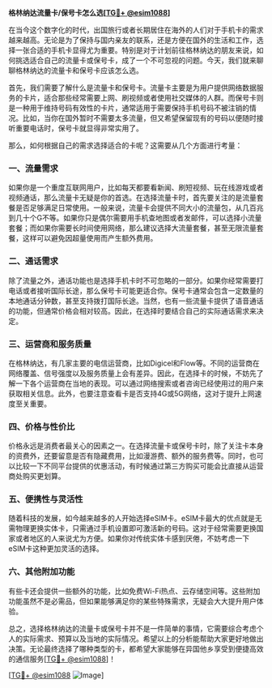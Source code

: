 **格林纳达流量卡/保号卡怎么选[[TG💪+ @esim1088](https://t.me/s/esim1088)]**

在当今这个数字化的时代，出国旅行或者长期居住在海外的人们对于手机卡的需求越来越高。无论是为了保持与国内亲友的联系，还是方便在国外的生活和工作，选择一张合适的手机卡显得尤为重要。特别是对于计划前往格林纳达的朋友来说，如何挑选适合自己的流量卡或保号卡，成了一个不可忽视的问题。今天，我们就来聊聊格林纳达的流量卡和保号卡应该怎么选。

首先，我们需要了解什么是流量卡和保号卡。流量卡主要是为用户提供网络数据服务的卡片，适合那些经常需要上网、刷视频或者使用社交媒体的人群。而保号卡则是一种用于维持号码有效性的卡片，通常适用于需要保持手机号码不被注销的情况。比如，当你在国外暂时不需要太多流量，但又希望保留现有的号码以便随时接听重要电话时，保号卡就显得非常实用了。

那么，如何根据自己的需求选择适合的卡呢？这需要从几个方面进行考量：

### **一、流量需求**
如果你是一个重度互联网用户，比如每天都要看新闻、刷短视频、玩在线游戏或者视频通话，那么流量卡无疑是你的首选。在选择流量卡时，首先要关注的是流量套餐是否足够满足日常使用。一般来说，流量卡会提供不同大小的流量包，从几百兆到几十个G不等。如果你只是偶尔需要用手机查地图或者发邮件，可以选择小流量套餐；而如果你需要长时间使用网络，那么建议选择大流量套餐，甚至无限流量套餐，这样可以避免因超量使用而产生额外费用。

### **二、通话需求**
除了流量之外，通话功能也是选择手机卡时不可忽略的一部分。如果你经常需要打电话或者接听国际长途，那么保号卡可能更适合你。保号卡通常会包含一定数量的本地通话分钟数，甚至支持拨打国际长途。当然，也有一些流量卡提供了语音通话的功能，但通常价格会相对较高。因此，在选择时要结合自己的实际通话需求来决定。

### **三、运营商和服务质量**
在格林纳达，有几家主要的电信运营商，比如Digicel和Flow等。不同的运营商在网络覆盖、信号强度以及服务质量上会有差异。因此，在选择卡的时候，不妨先了解一下各个运营商在当地的表现。可以通过网络搜索或者咨询已经使用过的用户来获取相关信息。此外，也要注意查看卡是否支持4G或5G网络，这对于提升上网速度至关重要。

### **四、价格与性价比**
价格永远是消费者最关心的因素之一。在选择流量卡或保号卡时，除了关注卡本身的资费外，还要留意是否有隐藏费用，比如漫游费、额外的服务费等。同时，也可以比较一下不同平台提供的优惠活动，有时候通过第三方购买可能会比直接从运营商处购买更划算。

### **五、便携性与灵活性**
随着科技的发展，如今越来越多的人开始选择eSIM卡。eSIM卡最大的优点就是无需物理更换实体卡，只需通过手机设置即可激活新的号码。这对于经常需要更换国家或者地区的人来说尤为方便。如果你对传统实体卡感到厌倦，不妨考虑一下eSIM卡这种更加灵活的选择。

### **六、其他附加功能**
有些卡还会提供一些额外的功能，比如免费Wi-Fi热点、云存储空间等。这些附加功能虽然不是必需品，但如果能够满足你的某些特殊需求，无疑会大大提升用户体验。

总之，选择格林纳达的流量卡或保号卡并不是一件简单的事情，它需要综合考虑个人的实际需求、预算以及当地的实际情况。希望以上的分析能帮助大家更好地做出决策。无论最终选择了哪种类型的卡，都希望大家能够在异国他乡享受到便捷高效的通信服务[[TG💪+ @esim1088](https://t.me/s/esim1088)]！

[[TG💪+ @esim1088](https://t.me/s/esim1088) ![Image](https://i.postimg.cc/4NQfJmqS/Snipaste-2025-05-13-00-14-12.png)]